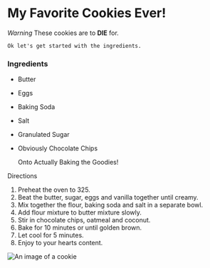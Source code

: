 # My Favorite Cookies Ever!

*Warning* These cookies are to **DIE** for.

    Ok let's get started with the ingredients.

### Ingredients

* Butter
* Eggs
* Baking Soda
* Salt
* Granulated Sugar
* Obviously Chocolate Chips

    Onto Actually Baking the Goodies!

Directions

1. Preheat the oven to 325.
2. Beat the butter, sugar, eggs and vanilla together until creamy.
3. Mix together the flour, baking soda and salt in a separate bowl.
4. Add flour mixture to butter mixture slowly.
5. Stir in chocolate chips, oatmeal and coconut.
6. Bake for 10 minutes or until golden brown.
7. Let cool for 5 minutes.
8. Enjoy to your hearts content.

![An image of a cookie](http://lorempixel.com/400/200/)